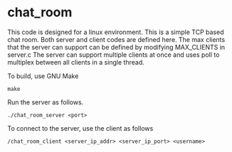 # chat_room
This code is designed for a linux environment.
This is a simple TCP based chat room. Both server and client codes are defined here.
The max clients that the server can support can be defined by modifying MAX_CLIENTS in server.c
The server can support multiple clients at once and uses poll to multiplex between all clients in a single thread.

To build, use GNU Make
```
make
```

Run the server as follows.
```
./chat_room_server <port>
```

To connect to the server, use the client as follows
```
/chat_room_client <server_ip_addr> <server_ip_port> <username>
```
